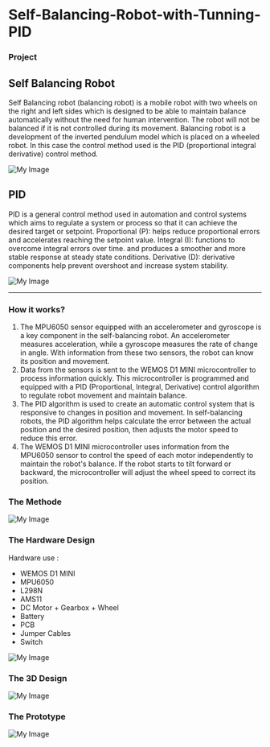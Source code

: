 # Self-Balancing-Robot-with-Tunning-PID

### Project 
## Self Balancing Robot
Self Balancing robot (balancing robot) is a mobile robot with two wheels on the right and left sides which is designed to be able to maintain balance automatically without the need for human intervention. The robot will not be balanced if it is not controlled during its movement. Balancing robot is a development of the inverted pendulum model which is placed on a wheeled robot. In this case the control method used is the PID (proportional integral derivative) control method.
  
  ![My Image](5.png)
  
## PID
  PID is a general control method used in automation and control systems which aims to regulate a system or process so that it can achieve the desired target or setpoint.
  Proportional (P): helps reduce proportional errors and accelerates reaching the setpoint value.
  Integral (I): functions to overcome integral errors over time. and produces a smoother and more stable response at steady state conditions.
  Derivative (D): derivative components help prevent overshoot and increase system stability.
  
  ![My Image](6.png)

---
### How it works?
1. The MPU6050 sensor equipped with an accelerometer and gyroscope is a key component in the self-balancing robot. An accelerometer measures acceleration, while a gyroscope measures the rate of change in angle. With information from these two sensors, the robot can know its position and movement.
2. Data from the sensors is sent to the WEMOS D1 MINI microcontroller to process information quickly. This microcontroller is programmed and equipped with a PID (Proportional, Integral, Derivative) control algorithm to regulate robot movement and maintain balance.
3. The PID algorithm is used to create an automatic control system that is responsive to changes in position and movement. In self-balancing robots, the PID algorithm helps calculate the error between the actual position and the desired position, then adjusts the motor speed to reduce this error.
4. The WEMOS D1 MINI microcontroller uses information from the MPU6050 sensor to control the speed of each motor independently to maintain the robot's balance. If the robot starts to tilt forward or backward, the microcontroller will adjust the wheel speed to correct its position.

### The Methode
![My Image](7.jpeg)

### The Hardware Design
Hardware use :
- WEMOS D1 MINI
- MPU6050
- L298N
- AMS11
- DC Motor + Gearbox + Wheel
- Battery
- PCB
- Jumper Cables
- Switch
  
![My Image](2.jpeg)

### The 3D Design
![My Image](3.jpeg)

### The Prototype
![My Image](4.jpeg)
